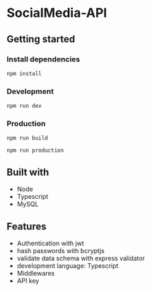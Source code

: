 # SocialMedia-API

## Getting started

### Install dependencies
```
npm install
```

### Development
```
npm run dev 
```

### Production
```
npm run build 
```

``` 
npm run production 
```

## Built with
- Node
- Typescript
- MySQL

## Features
-  Authentication with jwt
- hash passwords with bcryptjs
- validate data schema with express validator
- development language: Typescript
- Middlewares
- API key